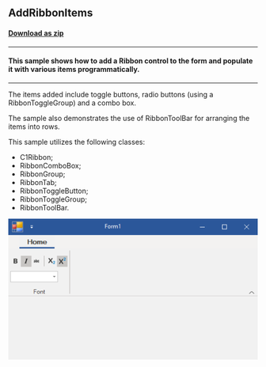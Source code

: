 ## AddRibbonItems
#### [Download as zip](https://grapecity.github.io/DownGit/#/home?url=https://github.com/GrapeCity/ComponentOne-WinForms-Samples/tree/master/NetFramework\C1.Win.Ribbon\CS\AddRibbonItems)
____
#### This sample shows how to add a Ribbon control to the form and populate it with various items programmatically.
____
The items added include toggle buttons, radio buttons (using a RibbonToggleGroup) and a combo box.

The sample also demonstrates the use of RibbonToolBar for arranging the items into rows.

This sample utilizes the following classes:

* C1Ribbon;
* RibbonComboBox;
* RibbonGroup;
* RibbonTab;
* RibbonToggleButton;
* RibbonToggleGroup;
* RibbonToolBar.

![screenshot](screenshot.png)
